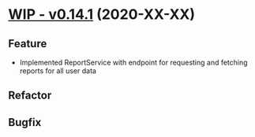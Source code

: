 # [WIP - v0.14.1](https://github.com/upb-uc4/University-Credits-4.0/compare/report-v0.14.1...report-v0.14.1) (2020-XX-XX)
## Feature
 - Implemented ReportService with endpoint for requesting and fetching reports for all user data
## Refactor
## Bugfix